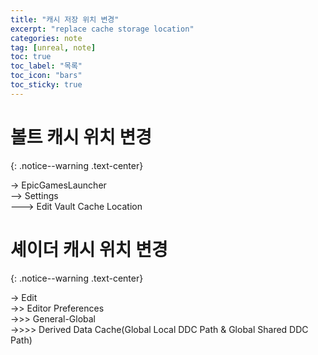 ```yaml
---
title: "캐시 저장 위치 변경"
excerpt: "replace cache storage location"
categories: note
tag: [unreal, note]
toc: true
toc_label: "목록"
toc_icon: "bars"
toc_sticky: true
---
```


# 볼트 캐시 위치 변경
{: .notice--warning .text-center}

-> EpicGamesLauncher<br>
--> Settings<br>
---> Edit Vault Cache Location 

# 셰이더 캐시 위치 변경
{: .notice--warning .text-center}

-> Edit<br>
->> Editor Preferences<br>
->>> General-Global<br>
->>>> Derived Data Cache(Global Local DDC Path & Global Shared DDC Path)